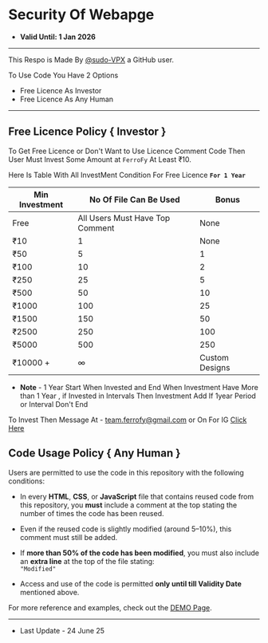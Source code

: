 # Security Of Webapge

- **Valid Until: 1 Jan 2026**

---

This Respo is Made By [@sudo-VPX](https://github.com/sudo-VPX) a GitHub user.

To Use Code You Have 2 Options

- Free Licence As Investor
- Free Licence As Any Human

---

## Free Licence Policy { Investor }

To Get Free Licence or Don't Want to Use Licence Comment Code Then User Must Invest Some Amount at ```FerroFy``` At Least ₹10. 

Here Is Table With All InvestMent Condition For Free Licence **```For 1 Year```**

| Min Investment |      No Of File Can Be Used     |       Bonus      |
|----------------|---------------------------------|------------------|
|      Free      | All Users Must Have Top Comment |  None            |
|      ₹10       |               1                 |  None            |
|      ₹50       |               5                 |  1               |
|      ₹100      |               10                |  2               |
|      ₹250      |               25                |  5               |
|      ₹500      |               50                |  10              |
|      ₹1000     |               100               |  25              |
|      ₹1500     |               150               |  50              |
|      ₹2500     |               250               |  100             |
|      ₹5000     |               500               |  250             |
|      ₹10000 +  |               ∞                 |  Custom Designs  |

- **Note** - 1 Year Start When Invested and End When Investment Have More than 1 Year , if Invested in Intervals Then Investment Add If 1year Period or Interval Don't End 

To Invest Then Message At - team.ferrofy@gmail.com or On For IG [Click Here](https://www.instagram.com/ferrofy)

## Code Usage Policy { Any Human }

Users are permitted to use the code in this repository with the following conditions:

- In every **HTML**, **CSS**, or **JavaScript** file that contains reused code from this repository, you **must** include a comment at the top stating the number of times the code has been reused.

- Even if the reused code is slightly modified (around 5–10%), this comment must still be added.

- If **more than 50% of the code has been modified**, you must also include an **extra line** at the top of the file stating:  
  `"Modified"`

- Access and use of the code is permitted **only until till Validity Date** mentioned above.

For more reference and examples, check out the [DEMO Page](https://github.com/sudo-VPX/Basics_Of_Website/blob/main/DEMO.md).

---

- Last Update - 24 June 25